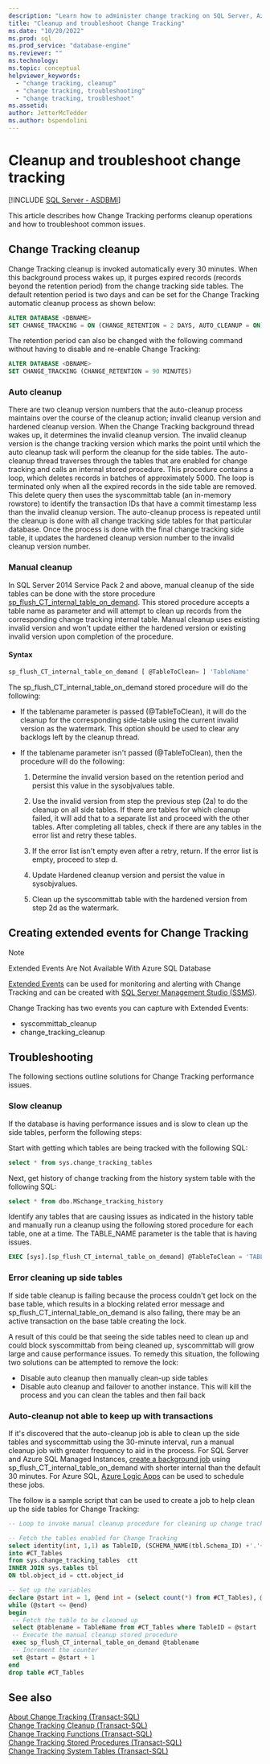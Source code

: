 ```yaml
---
description: "Learn how to administer change tracking on SQL Server, Azure SQL Managed Instance, and Azure SQL Database. "
title: "Cleanup and troubleshoot Change Tracking"
ms.date: "10/20/2022"
ms.prod: sql
ms.prod_service: "database-engine"
ms.reviewer: ""
ms.technology: 
ms.topic: conceptual
helpviewer_keywords: 
  - "change tracking, cleanup"
  - "change tracking, troubleshooting"
  - "change tracking, troubleshoot"
ms.assetid: 
author: JetterMcTedder
ms.author: bspendolini
---
```

# Cleanup and troubleshoot change tracking

[!INCLUDE [SQL Server - ASDBMI](../../includes/applies-to-version/sql-asdb-asdbmi.md)]

This article describes how Change Tracking performs cleanup operations and how to troubleshoot common issues.  
  
## Change Tracking cleanup

Change Tracking cleanup is invoked automatically every 30 minutes. When this background process wakes up, it purges expired records (records beyond the retention period) from the change tracking side tables. The default retention period is two days and can be set for the Change Tracking automatic cleanup process as shown below:

```sql
ALTER DATABASE <DBNAME>
SET CHANGE_TRACKING = ON (CHANGE_RETENTION = 2 DAYS, AUTO_CLEANUP = ON)
```

The retention period can also be changed with the following command without having to disable and re-enable Change Tracking:

```sql
ALTER DATABASE <DBNAME> 
SET CHANGE_TRACKING (CHANGE_RETENTION = 90 MINUTES)
```

### Auto cleanup

There are two cleanup version numbers that the auto-cleanup process maintains over the course of the cleanup action; invalid cleanup version and hardened cleanup version. When the Change Tracking background thread wakes up, it determines the invalid cleanup version. The invalid cleanup version is the change tracking version which marks the point until which the auto cleanup task will perform the cleanup for the side tables. The auto-cleanup thread traverses through the tables that are enabled for change tracking and calls an internal stored procedure. This procedure contains a loop, which deletes records in batches of approximately 5000. The loop is terminated only when all the expired records in the side table are removed. This delete query then uses the syscommittab table (an in-memory rowstore) to identify the transaction IDs that have a commit timestamp less than the invalid cleanup version. The auto-cleanup process is repeated until the cleanup is done with all change tracking side tables for that particular database. Once the process is done with the final change tracking side table, it updates the hardened cleanup version number to the invalid cleanup version number.
  
### Manual cleanup

In SQL Server 2014 Service Pack 2 and above, manual cleanup of the side tables can be done with the store procedure [sp_flush_CT_internal_table_on_demand](../../relational-databases/system-stored-procedures/sys-sp-flush-ct-internal-table-on-demand-transact-sql.md). This stored procedure accepts a table name as parameter and will attempt to clean up records from the corresponding change tracking internal table. Manual cleanup uses existing invalid version and won't update either the hardened version or existing invalid version upon completion of the procedure.

#### Syntax

```sql
sp_flush_CT_internal_table_on_demand [ @TableToClean= ] 'TableName'
```

The sp_flush_CT_internal_table_on_demand stored procedure will do the following:

- If the tablename parameter is passed (@TableToClean), it will do the cleanup for the corresponding side-table using the current invalid version as the watermark. This option should be used to clear any backlogs left by the cleanup thread.

- If the tablename parameter isn't passed (@TableToClean), then the procedure will do the following:

    1. Determine the invalid version based on the retention period and persist this value in the sysobjvalues table.

    1. Use the invalid version from step the previous step (2a) to do the cleanup on all side tables. If there are tables for which cleanup failed, it will add that to a separate list and proceed with the other tables. After completing all tables, check if there are any tables in the error list and retry these tables.

    1. If the error list isn't empty even after a retry, return. If the error list is empty, proceed to step d.

    1. Update Hardened cleanup version and persist the value in sysobjvalues.

    1. Clean up the syscommittab table with the hardened version from step 2d as the watermark.

## Creating extended events for Change Tracking

> [!NOTE]
> Extended Events Are Not Available With Azure SQL Database

[Extended Events](../../relational-databases/extended-events/extended-events.md) can be used for monitoring and alerting with Change Tracking and can be created with [SQL Server Management Studio (SSMS)](../../relational-databases/extended-events/quick-start-extended-events-in-sql-server.md).

Change Tracking has two events you can capture with Extended Events:

- syscommittab_cleanup
- change_tracking_cleanup

## Troubleshooting

The following sections outline solutions for Change Tracking performance issues.

### Slow cleanup

If the database is having performance issues and is slow to clean up the side tables, perform the following steps:

Start with getting which tables are being tracked with the following SQL:

```sql
select * from sys.change_tracking_tables
```

Next, get history of change tracking from the history system table with the following SQL:

```sql
select * from dbo.MSchange_tracking_history
```

Identify any tables that are causing issues as indicated in the history table and manually run a cleanup using the following stored procedure for each table, one at a time. The TABLE_NAME parameter is the table that is having issues.

```sql
EXEC [sys].[sp_flush_CT_internal_table_on_demand] @TableToClean = 'TABLE_NAME'
```

### Error cleaning up side tables

If side table cleanup is failing because the process couldn't get lock on the base table, which results in a blocking related error message and sp_flush_CT_internal_table_on_demand is also failing, there may be an active transaction on the base table creating the lock.

A result of this could be that seeing the side tables need to clean up and could block syscommittab from being cleaned up, syscommittab will grow large and cause performance issues. To remedy this situation, the following two solutions can be attempted to remove the lock:

- Disable auto cleanup then manually clean-up side tables
- Disable auto cleanup and failover to another instance. This will kill the process and you can clean the tables and then fail back

### Auto-cleanup not able to keep up with transactions

If it's discovered that the auto-cleanup job is able to clean up the side tables and syscommittab using the 30-minute interval, run a manual cleanup job with greater frequency to aid in the process. For SQL Server and Azure SQL Managed Instances, [create a background job](../../ssms/agent/create-a-job.md) using sp_flush_CT_internal_table_on_demand with shorter internal than the default 30 minutes. For Azure SQL, [Azure Logic Apps](/azure/connectors/connectors-create-api-sqlazure.md) can be used to schedule these jobs.

The follow is a sample script that can be used to create a job to help clean up the side tables for Change Tracking:

```sql
-- Loop to invoke manual cleanup procedure for cleaning up change tracking tables in a database

-- Fetch the tables enabled for Change Tracking
select identity(int, 1,1) as TableID, (SCHEMA_NAME(tbl.Schema_ID) +'.'+ object_name(ctt.object_id)) as TableName
into #CT_Tables
from sys.change_tracking_tables  ctt
INNER JOIN sys.tables tbl
ON tbl.object_id = ctt.object_id

-- Set up the variables
declare @start int = 1, @end int = (select count(*) from #CT_Tables), @tablename varchar(255)
while (@start <= @end)
begin 
 -- Fetch the table to be cleaned up
 select @tablename = TableName from #CT_Tables where TableID = @start
 -- Execute the manual cleanup stored procedure
 exec sp_flush_CT_internal_table_on_demand @tablename 
 -- Increment the counter
 set @start = @start + 1
end
drop table #CT_Tables
```

## See also

 [About Change Tracking &#40;Transact-SQL&#41;](../../relational-databases/track-changes/about-change-tracking-sql-server.md)  
 [Change Tracking Cleanup &#40;Transact-SQL&#41;](../../relational-databases/track-changes/cleanup-and-troubleshoot-change-tracking-sql-server.md)  
 [Change Tracking Functions &#40;Transact-SQL&#41;](../../relational-databases/system-functions/change-tracking-functions-transact-sql.md)  
 [Change Tracking Stored Procedures &#40;Transact-SQL&#41;](../../relational-databases/system-stored-procedures/change-tracking-stored-procedures-transact-sql.md)  
 [Change Tracking System Tables &#40;Transact-SQL&#41;](../../relational-databases/system-tables/change-tracking-tables-transact-sql.md)  
